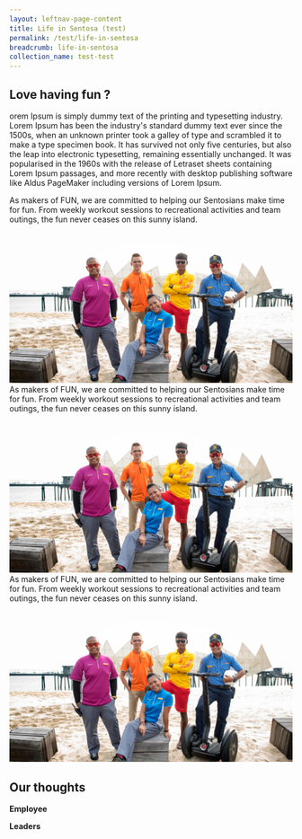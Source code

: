 ```yaml
---
layout: leftnav-page-content
title: Life in Sentosa (test)
permalink: /test/life-in-sentosa
breadcrumb: life-in-sentosa
collection_name: test-test
---
```

## Love having fun ?
orem Ipsum is simply dummy text of the printing and typesetting industry. Lorem Ipsum has been the industry's standard dummy text ever since the 1500s, when an unknown printer took a galley of type and scrambled it to make a type specimen book. It has survived not only five centuries, but also the leap into electronic typesetting, remaining essentially unchanged. It was popularised in the 1960s with the release of Letraset sheets containing Lorem Ipsum passages, and more recently with desktop publishing software like Aldus PageMaker including versions of Lorem Ipsum.

  <section class="contain">
    <div class="one">
      As makers of FUN, we are committed to helping our Sentosians make time for fun. From weekly workout sessions to recreational             activities and team outings, the fun never ceases on this sunny island.
    </div>
    <div class="two">
      <img src="images/test/testimage.jpg" alt="Group Photo">
    </div>
    <div class="three">
      As makers of FUN, we are committed to helping our Sentosians make time for fun. From weekly workout sessions to recreational             activities and team outings, the fun never ceases on this sunny island.
    </div>
  </section>
  <section class="contain">
    <div class="four">
    <img src="images/test/testimage.jpg" alt="Group Photo">
    </div>
    <div class="five">
      As makers of FUN, we are committed to helping our Sentosians make time for fun. From weekly workout sessions to recreational             activities and team outings, the fun never ceases on this sunny island.
    </div>
    <div class="six">
    <img src="images/test/testimage.jpg" alt="Group Photo">
    </div>
  </section>

## Our thoughts
**Employee**
  
**Leaders**
  

